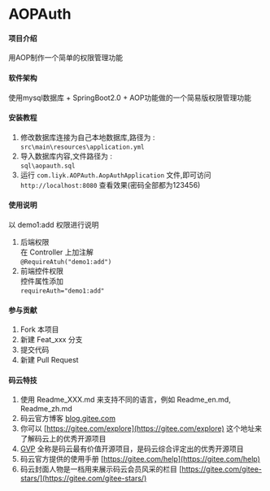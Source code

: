 # AOPAuth

#### 项目介绍
用AOP制作一个简单的权限管理功能

#### 软件架构
使用mysql数据库 + SpringBoot2.0 + AOP功能做的一个简易版权限管理功能


#### 安装教程

1. 修改数据库连接为自己本地数据库,路径为 :  
`src\main\resources\application.yml`
2. 导入数据库内容,文件路径为 :   
`sql\aopauth.sql`
3. 运行 `com.liyk.AOPAuth.AopAuthApplication` 文件,即可访问  
`http://localhost:8080` 查看效果(密码全部都为123456)

#### 使用说明
 以 demo1:add 权限进行说明  
1. 后端权限  
在 Controller 上加注解  
`@RequireAtuh("demo1:add")`  
2. 前端控件权限  
控件属性添加  
`requireAuth="demo1:add" `   

#### 参与贡献

1. Fork 本项目
2. 新建 Feat_xxx 分支
3. 提交代码
4. 新建 Pull Request


#### 码云特技

1. 使用 Readme\_XXX.md 来支持不同的语言，例如 Readme\_en.md, Readme\_zh.md
2. 码云官方博客 [blog.gitee.com](https://blog.gitee.com)
3. 你可以 [https://gitee.com/explore](https://gitee.com/explore) 这个地址来了解码云上的优秀开源项目
4. [GVP](https://gitee.com/gvp) 全称是码云最有价值开源项目，是码云综合评定出的优秀开源项目
5. 码云官方提供的使用手册 [https://gitee.com/help](https://gitee.com/help)
6. 码云封面人物是一档用来展示码云会员风采的栏目 [https://gitee.com/gitee-stars/](https://gitee.com/gitee-stars/)